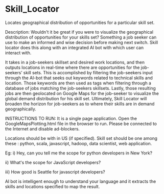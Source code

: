 # Skill_Locator
Locates geographical distribution of opportunities for a particular skill set.  

Description:
Wouldn't it be great if you were to visualize the geographical distribution of opportunities for your skills set? Something a job seeker can use to make an informed and wise decision before making next switch. Skill locator does this along with an integrated AI bot with which user can interact with.  

It takes in a job-seekers skillset and desired work locations, and then outputs locations in real-time where there are opportunities for the job-seekers’ skill sets. This is accomplished by filtering the job-seekers input through the AI-bot that seeks out keywords related to technical skills and location. Those keywords are then used as tags when filtering through a database of jobs matching the job-seekers skillsets. Lastly, those resulting jobs are then geolocated on Google Maps for the job-seeker to visualize the global demand distribution for his skill set. Ultimately, Skill Locator will broaden the horizon for job-seekers as to where their skills are in demand geographically.


INSTRUCTIONS TO RUN:
It is a single page application. Open the GoogleMapsPlotting.html file in the browser to run. Please be connected to the Internet and disable ad-blockers.

Locations should be with in US (if specified). Skill set should be one among these : python, scala, javascript, hadoop, data scientist, web application. 

Eg:
i) Hey, can you tell me the scope for python developers in New York?

ii) What's the scope for JavaScript developers? 

iii) How good is Seattle for javascript developers? 

AI bot is intelligent enough to understand your language and it extracts the skills and locations specified to map the result.  
